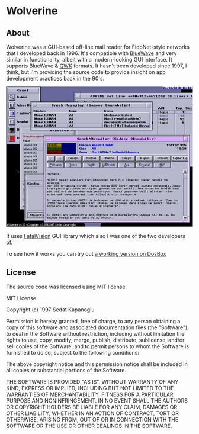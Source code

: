 # Wolverine

## About
Wolverine was a GUI-based off-line mail reader for FidoNet-style networks that I developed back in 1996. It's compatible with [BlueWave](https://en.wikipedia.org/wiki/Blue_Wave)  and very similar in functionality, albeit with a modern-looking GUI interface. It supports BlueWave & [QWK](https://en.wikipedia.org/wiki/QWK_(file_format)) formats. It hasn't been developed since 1997, I think, but I'm providing the source code to provide insight on app development practices back in the 90's.

![Wolverine Screenshot](https://github.com/ssg/wolverine/blob/master/wolverine-230-screenshot.png?raw=true)

It uses [FatalVision](https://github.com/ssg/fatalvision) GUI library which also I was one of the two developers of.

To see how it works you can try out [a working version on DosBox](https://github.com/ssg/wolverine/releases)

## License
The source code was licensed using MIT license.

MIT License

Copyright (c) 1997 Sedat Kapanoglu

Permission is hereby granted, free of charge, to any person obtaining a copy
of this software and associated documentation files (the "Software"), to deal
in the Software without restriction, including without limitation the rights
to use, copy, modify, merge, publish, distribute, sublicense, and/or sell
copies of the Software, and to permit persons to whom the Software is
furnished to do so, subject to the following conditions:

The above copyright notice and this permission notice shall be included in all
copies or substantial portions of the Software.

THE SOFTWARE IS PROVIDED "AS IS", WITHOUT WARRANTY OF ANY KIND, EXPRESS OR
IMPLIED, INCLUDING BUT NOT LIMITED TO THE WARRANTIES OF MERCHANTABILITY,
FITNESS FOR A PARTICULAR PURPOSE AND NONINFRINGEMENT. IN NO EVENT SHALL THE
AUTHORS OR COPYRIGHT HOLDERS BE LIABLE FOR ANY CLAIM, DAMAGES OR OTHER
LIABILITY, WHETHER IN AN ACTION OF CONTRACT, TORT OR OTHERWISE, ARISING FROM,
OUT OF OR IN CONNECTION WITH THE SOFTWARE OR THE USE OR OTHER DEALINGS IN THE
SOFTWARE.
